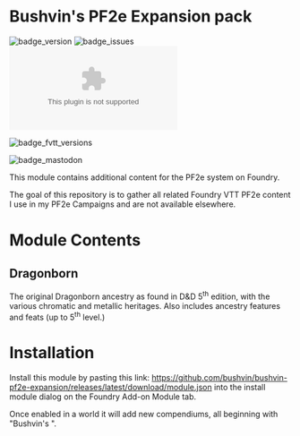 # Bushvin's PF2e Expansion pack
![badge_version] ![badge_issues] ![badge_downloads]

![badge_fvtt_versions]

![badge_mastodon]

This module contains additional content for the PF2e system on Foundry.

The goal of this repository is to gather all related Foundry VTT PF2e content I use in my PF2e Campaigns and are not available elsewhere.

# Module Contents

## Dragonborn

The original Dragonborn ancestry as found in D&D 5<sup>th</sup> edition, with the various chromatic and metallic heritages. Also includes ancestry features and feats (up to 5<sup>th</sup> level.)

# Installation

Install this module by pasting this link: https://github.com/bushvin/bushvin-pf2e-expansion/releases/latest/download/module.json into the install module dialog on the Foundry Add-on Module tab.

Once enabled in a world it will add new compendiums, all beginning with "Bushvin's ".

[badge_version]: https://img.shields.io/github/v/tag/bushvin/bushvin-pf2e-expansion?label=Version&style=flat-square&color=2577a1
[badge_issues]: https://img.shields.io/github/issues/bushvin/bushvin-pf2e-expansion?style=flat-square
[badge_downloads]: https://img.shields.io/github/downloads/bushvin/bushvin-pf2e-expansion/bushvin-pf2e-expansion.zip?label=Downloads&style=flat-square&color=9b43a8
[badge_fvtt_versions]: https://img.shields.io/endpoint?url=https://foundryshields.com/version?url=https://github.com/bushvin/bushvin-pf2e-expansion/releases/latest/download/module.json&style=flat-square&color=ff6400
[badge_mastodon]: https://img.shields.io/mastodon/follow/1084764?domain=https%3A%2F%2Fmastodon.social&logo=mastodon&logoColor=white&style=flat-square&label=%40bushvin%40mastodon.social